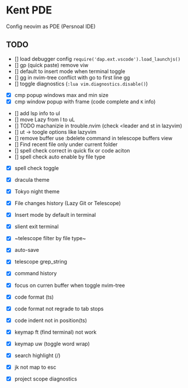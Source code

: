 # Kent PDE

Config neovim as PDE (Persnoal IDE)

## TODO

- [] load debugger config `require('dap.ext.vscode').load_launchjs()`
- [] gp (quick paste) remove viw
- [] default to insert mode when terminal toggle
- [] gg in nvim-tree conflict with go to first line gg
- [] toggle diagnostics (`:lua vim.diagnostics.disable()`)
- [x] cmp popup windows max and min size
- [x] cmp window popup with frame (code complete and `K` info)
- [] add lsp info to <leader> ul
- [] move Lazy from <leader>l to <leader>uL
- [] TODO machanizie in trouble.nvim (check <leader <x> and <leader>st in lazyvim)
- [] ut -> toogle options like lazyvim
- [] remove buffer use :bdelete command in telescope buffers view
- [] Find recent file only under current folder
- [] spell check correct in quick fix or code aciton
- [] spell check auto enable by file type
- [x] spell check toggle 
- [x] dracula theme
- [x] Tokyo night theme 
- [x] File changes history (Lazy Git or Telescope)
- [x] Insert mode by default in terminal
- [x] slient exit terminal
- [x] ~telescope filter by file type~
- [x] auto-save
- [x] telescope grep_string
- [x] command history
- [x] focus on curren buffer when toggle nvim-tree
- [x] code format (ts)
- [x] code format not regrade to tab stops
- [x] code indent not in position(ts)
- [x] keymap ft (find terminal) not work
- [x] keymap uw (toggle word wrap)
- [x] search highlight (/)
- [x] jk not map to esc
- [x] project scope diagnostics




